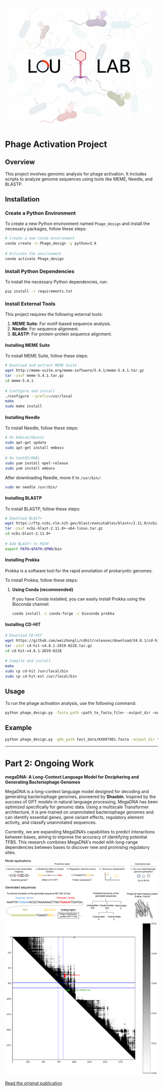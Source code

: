 ![Main Page](main_page.jpg)

# Phage Activation Project

## Overview
This project involves genomic analysis for phage activation. It includes scripts to analyze genome sequences using tools like MEME, Needle, and BLASTP.

## Installation

### Create a Python Environment
To create a new Python environment named `Phage_design` and install the necessary packages, follow these steps:

```sh
# Create a new conda environment
conda create -n Phage_design -y python=3.9

# Activate the environment
conda activate Phage_design
```

### Install Python Dependencies
To install the necessary Python dependencies, run:

```sh
pip install -r requirements.txt
```

### Install External Tools
This project requires the following external tools:
1. **MEME Suite**: For motif-based sequence analysis.
2. **Needle**: For sequence alignment.
3. **BLASTP**: For protein-protein sequence alignment.

#### Installing MEME Suite
To install MEME Suite, follow these steps:

```sh
# Download and extract MEME Suite
wget http://meme-suite.org/meme-software/5.4.1/meme-5.4.1.tar.gz
tar -zxvf meme-5.4.1.tar.gz
cd meme-5.4.1

# Configure and install
./configure --prefix=/usr/local
make
sudo make install
```

#### Installing Needle
To install Needle, follow these steps:

```sh
# On Debian/Ubuntu
sudo apt-get update
sudo apt-get install emboss

# On CentOS/RHEL
sudo yum install epel-release
sudo yum install emboss
```

After downloading Needle, move it to `/usr/bin/`:

```sh
sudo mv needle /usr/bin/
```

#### Installing BLASTP
To install BLASTP, follow these steps:

```sh
# Download BLAST+
wget https://ftp.ncbi.nlm.nih.gov/blast/executables/blast+/2.11.0/ncbi-blast-2.11.0+-x64-linux.tar.gz
tar -zxvf ncbi-blast-2.11.0+-x64-linux.tar.gz
cd ncbi-blast-2.11.0+

# Add BLAST+ to PATH
export PATH=$PATH:$PWD/bin
```
#### Installing Prokka
Prokka is a software tool for the rapid annotation of prokaryotic genomes.

To install Prokka, follow these steps:

1. **Using Conda (recommended)**

   If you have Conda installed, you can easily install Prokka using the Bioconda channel:

   ```sh
   conda install -c conda-forge -c bioconda prokka
   ```
#### Installing CD-HIT
```sh
# Download CD-HIT
wget https://github.com/weizhongli/cdhit/releases/download/V4.8.1/cd-hit-v4.8.1-2019-0228.tar.gz
tar -zxvf cd-hit-v4.8.1-2019-0228.tar.gz
cd cd-hit-v4.8.1-2019-0228

# Compile and install
make
sudo cp cd-hit /usr/local/bin
sudo cp cd-hit-est /usr/local/bin
```
## Usage

To run the phage activation analysis, use the following command:

```sh
python phage_design.py -fasta_path <path_to_fasta_file> -output_dir <output_directory>
```
## Example
```sh
python phage_design.py -gbk_path test_data/KX897981.fasta -output_dir test_data/
```
---


# Part 2: Ongoing Work

**megaDNA: A Long-Context Language Model for Deciphering and Generating Bacteriophage Genomes**

MegaDNA is a long-context language model designed for decoding and generating bacteriophage genomes, pioneered by **Shaobin**. Inspired by the success of GPT models in natural language processing, MegaDNA has been optimized specifically for genomic data. Using a multiscale Transformer architecture, it is pre-trained on unannotated bacteriophage genomes and can identify essential genes, gene variant effects, regulatory element activity, and classify unannotated sequences.

Currently, we are expanding MegaDNA’s capabilities to predict interactions between bases, aiming to improve the accuracy of identifying potential TFBS. This research combines MegaDNA's model with long-range dependencies between bases to discover new and promising regulatory sites.

![Second Image](megaDNA.png)
![Result Image](example.jpg)

[Read the original publication](http://biorxiv.org/lookup/doi/10.1101/2023.12.18.572218)
